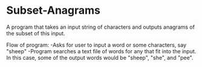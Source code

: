 # Subset-Anagrams
A program that takes an input string of characters and outputs anagrams of the subset of this input.

Flow of program:
-Asks for user to input a word or some characters, say "sheep"
-Program searches a text file of words for any that fit into the input. In this case, some of the output words would be "sheep", "she", and "pee".
